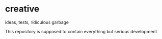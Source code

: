 # creative
ideas, tests, ridiculous garbage

This repository is supposed to contain everything but serious development
